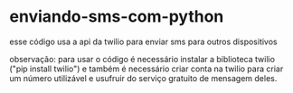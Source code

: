 # enviando-sms-com-python
esse código usa a api da twilio para enviar sms para outros dispositivos

observação: para usar o código é necessário instalar a biblioteca twilio ("pip install twilio") e também é necessário criar conta na twilio para criar um número utilizável e usufruir do serviço gratuito de mensagem deles.
